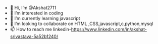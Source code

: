 - 👋 Hi, I’m @Akshat2711
- 👀 I’m interested in coding
- 🌱 I’m currently learning javascript
- 💞️ I’m looking to collaborate on HTML ,CSS,javascript,c,python,mysql
- 📫 How to reach me linkedin-https://www.linkedin.com/in/akshat-srivastava-5a52b1240/


<!---
Akshat2711/Akshat2711 is a ✨ special ✨ repository because its `README.md` (this file) appears on your GitHub profile.
You can click the Preview link to take a look at your changes.
--->
